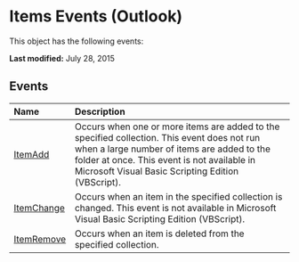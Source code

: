 
# Items Events (Outlook)
This object has the following events:

 **Last modified:** July 28, 2015


## Events



|**Name**|**Description**|
|:-----|:-----|
| [ItemAdd](e46f5958-aff8-3a6b-b3df-5c4352b6c3d9.md)|Occurs when one or more items are added to the specified collection. This event does not run when a large number of items are added to the folder at once. This event is not available in Microsoft Visual Basic Scripting Edition (VBScript).|
| [ItemChange](6478357e-2a5a-300a-24e6-c125f8c81edd.md)|Occurs when an item in the specified collection is changed. This event is not available in Microsoft Visual Basic Scripting Edition (VBScript).|
| [ItemRemove](c1b2d9cd-ab32-2c4a-85fa-9412c190ac4f.md)|Occurs when an item is deleted from the specified collection.|
